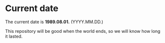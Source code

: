 # Current date

The current date is **1989.08.01.** (YYYY.MM.DD.)

This repository will be good when the world ends, so we will know how long it lasted.